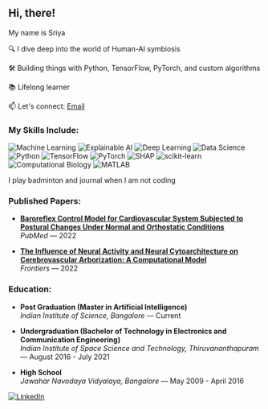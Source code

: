 ## Hi, there! 
My name is Sriya


🔍 I dive deep into the world of Human-AI symbiosis

🛠️ Building things with Python, TensorFlow, PyTorch, and custom algorithms  

📚 Lifelong learner

📫 Let's connect: [Email](sriya.chakravarthy1999@gmail.com)

### My Skills Include:
![Machine Learning](https://img.shields.io/badge/Machine_Learning-0078D4?logo=python&logoColor=white)
![Explainable AI](https://img.shields.io/badge/Explainable_AI-F4D03F?logo=python&logoColor=black)
![Deep Learning](https://img.shields.io/badge/Deep_Learning-FF6F61?logo=tensorflow&logoColor=white)
![Data Science](https://img.shields.io/badge/Data_Science-23A3F2?logo=python&logoColor=white)
![Python](https://img.shields.io/badge/Python-3776AB?logo=python&logoColor=white)
![TensorFlow](https://img.shields.io/badge/TensorFlow-FF6F00?logo=tensorflow&logoColor=white)
![PyTorch](https://img.shields.io/badge/PyTorch-EE4C2C?logo=pytorch&logoColor=white)
![SHAP](https://img.shields.io/badge/SHAP-FF4B5C?logo=python&logoColor=white)
![scikit-learn](https://img.shields.io/badge/scikit--learn-F7931E?logo=scikit-learn&logoColor=white)
![Computational Biology](https://img.shields.io/badge/Computational_Biology-00A1B4?logo=flask&logoColor=white)
![MATLAB](https://img.shields.io/badge/MATLAB-0076A8?logo=matlab&logoColor=white)

I play badminton and journal when I am not coding 

### Published Papers:
- **[Baroreflex Control Model for Cardiovascular System Subjected to Postural Changes Under Normal and Orthostatic Conditions](https://pubmed.ncbi.nlm.nih.gov/35901287/)**  
  _PubMed_ — 2022

- **[The Influence of Neural Activity and Neural Cytoarchitecture on Cerebrovascular Arborization: A Computational Model](https://www.frontiersin.org/articles/10.3389/fnins.2022.917196/full)**  
  _Frontiers_ — 2022
  
### Education:
- **Post Graduation (Master in Artificial Intelligence)**  
  _Indian Institute of Science, Bangalore_ — Current

- **Undergraduation (Bachelor of Technology in Electronics and Communication Engineering)**  
  _Indian Institute of Space Science and Technology, Thiruvananthapuram_ — August 2016 - July 2021

- **High School**  
  _Jawahar Navodaya Vidyalaya, Bangalore_ — May 2009 - April 2016

[![LinkedIn](https://img.shields.io/badge/LinkedIn-blue?logo=linkedin&logoColor=white)](https://www.linkedin.com/in/sriya-r-g-6531001b9)

